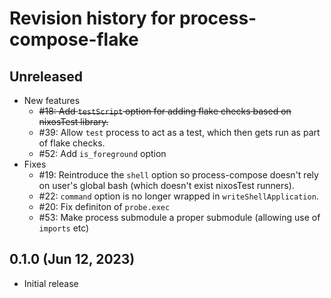 # Revision history for process-compose-flake

## Unreleased

- New features
    - ~~#18: Add `testScript` option for adding flake checks based on nixosTest library.~~
    - #39: Allow `test` process to act as a test, which then gets run as part of flake checks.
    - #52: Add `is_foreground` option
- Fixes
    - #19: Reintroduce the `shell` option so process-compose doesn't rely on user's global bash (which doesn't exist nixosTest runners).
    - #22: `command` option is no longer wrapped in `writeShellApplication`.
    - #20: Fix definiton of `probe.exec`
    - #53: Make process submodule a proper submodule (allowing use of `imports` etc)


## 0.1.0 (Jun 12, 2023)

- Initial release
